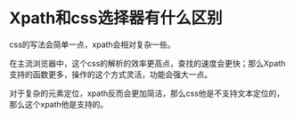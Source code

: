 # Xpath和css选择器有什么区别

css的写法会简单一点，xpath会相对复杂一些。

在主流浏览器中，这个css的解析的效率更高点，查找的速度会更快；那么Xpath支持的函数更多，操作的这个方式灵活，功能会强大一点。

对于复杂的元素定位，xpath反而会更加简洁，那么css他是不支持文本定位的，那么这个xpath他是支持的。
